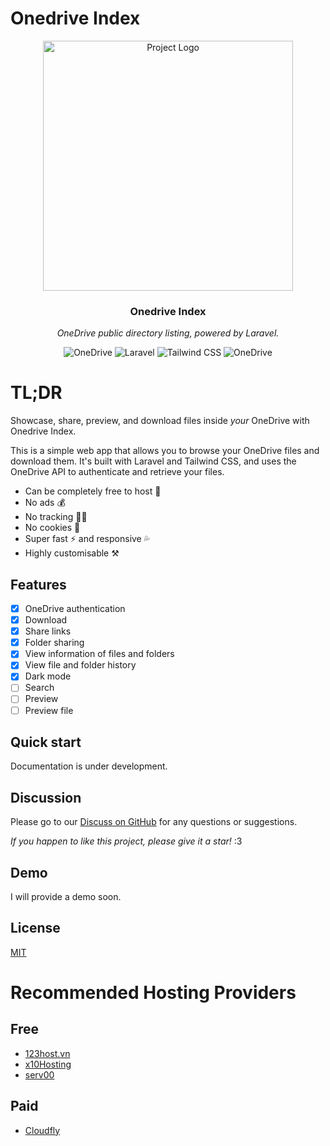 # Onedrive Index

<div align="center">
    <img src="https://i.ibb.co/r5XKcP1/logo.png" width="400" alt="Project Logo">
    <h3>Onedrive Index</h3>
    <p>
        <em>
            OneDrive public directory listing, powered by Laravel.
        </em>
    </p>
     <img src="https://img.shields.io/badge/OneDrive-0078D4.svg?style=for-the-badge&logo=microsoftonedrive&logoColor=white" alt="OneDrive" />
      <img src="https://img.shields.io/badge/laravel-%23FF2D20.svg?style=for-the-badge&logo=laravel&logoColor=white" alt="Laravel" />
       <img src="https://img.shields.io/badge/tailwindcss-%2338B2AC.svg?style=for-the-badge&logo=tailwind-css&logoColor=white" alt="Tailwind CSS" />
        <img src="https://img.shields.io/badge/daisyUI-%2318A303?style=for-the-badge" alt="OneDrive" />
</div>

# TL;DR

Showcase, share, preview, and download files inside _your_ OneDrive with Onedrive Index.

This is a simple web app that allows you to browse your OneDrive files and download them. It's built with Laravel and Tailwind CSS, and uses the OneDrive API to authenticate and retrieve your files.

-   Can be completely free to host 💸
-   No ads 💰
-   No tracking 🕵️‍♂️
-   No cookies 🍪
-   Super fast ⚡ and responsive 💦
-   Highly customisable ⚒️

## Features

-   [x] OneDrive authentication
-   [x] Download
-   [x] Share links
-   [x] Folder sharing
-   [x] View information of files and folders
-   [x] View file and folder history
-   [x] Dark mode
-   [ ] Search
-   [ ] Preview
-   [ ] Preview file

## Quick start

Documentation is under development.

## Discussion

Please go to our [Discuss on GitHub](https://github.com/ngotuananh101/onedrive/discussions) for any questions or suggestions.

_If you happen to like this project, please give it a star!_ :3

## Demo

I will provide a demo soon.

## License

[MIT](https://choosealicense.com/licenses/mit/)

# Recommended Hosting Providers

## Free

-   [123host.vn](https://client.123host.vn/?affid=866&campaign=free-hosting)
-   [x10Hosting](https://x10hosting.com/)
-   [serv00](https://www.serv00.com/)

## Paid

-   [Cloudfly](https://cloudfly.vn/?ref=169025103)
